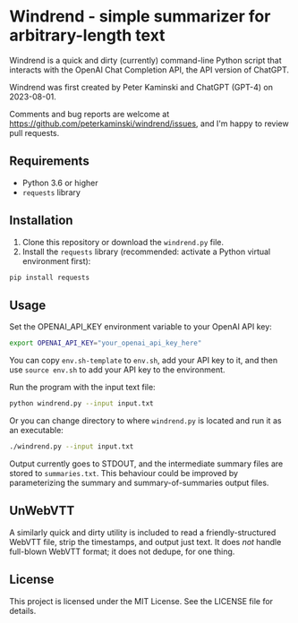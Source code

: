 # Windrend - simple summarizer for arbitrary-length text

Windrend is a quick and dirty (currently) command-line Python script that interacts with the OpenAI Chat Completion API, the API version of ChatGPT.

Windrend was first created by Peter Kaminski and ChatGPT (GPT-4) on 2023-08-01.

Comments and bug reports are welcome at <https://github.com/peterkaminski/windrend/issues>, and I'm happy to review pull requests.

## Requirements

- Python 3.6 or higher
- `requests` library

## Installation

1. Clone this repository or download the `windrend.py` file.
2. Install the `requests` library (recommended: activate a Python virtual environment first):

```bash
pip install requests
```

## Usage

Set the OPENAI_API_KEY environment variable to your OpenAI API key:

```bash
export OPENAI_API_KEY="your_openai_api_key_here"
```

You can copy `env.sh-template` to `env.sh`, add your API key to it, and then use `source env.sh` to add your API key to the environment.

Run the program with the input text file:

```bash
python windrend.py --input input.txt
```

Or you can change directory to where `windrend.py` is located and run it as an executable:

```bash
./windrend.py --input input.txt
```

Output currently goes to STDOUT, and the intermediate summary files are stored to `summaries.txt`. This behaviour could be improved by parameterizing the summary and summary-of-summaries output files.

## UnWebVTT

A similarly quick and dirty utility is included to read a friendly-structured WebVTT file, strip the timestamps, and output just text. It does _not_ handle full-blown WebVTT format; it does not dedupe, for one thing.

## License

This project is licensed under the MIT License. See the LICENSE file for details.
